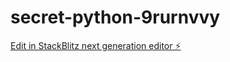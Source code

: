 # secret-python-9rurnvvy

[Edit in StackBlitz next generation editor ⚡️](https://stackblitz.com/~/github.com/danqereus42/secret-python-9rurnvvy)